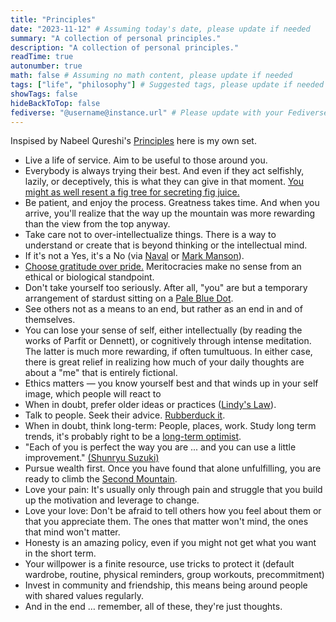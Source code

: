 ```yaml
---
title: "Principles"
date: "2023-11-12" # Assuming today's date, please update if needed
summary: "A collection of personal principles."
description: "A collection of personal principles."
readTime: true
autonumber: true
math: false # Assuming no math content, please update if needed
tags: ["life", "philosophy"] # Suggested tags, please update if needed
showTags: false
hideBackToTop: false
fediverse: "@username@instance.url" # Please update with your Fediverse handle
---
```


Inspised by Nabeel Qureshi's [Principles](https://nabeelqu.substack.com/p/principles) here is my own set.

- Live a life of service. Aim to be useful to those around you.
- Everybody is always trying their best. And even if they act selfishly, lazily, or deceptively, this is what they can give in that moment. [You might as well resent a fig tree for secreting fig juice.](https://www.goodreads.com/quotes/11696038-that-sort-of-person-is-bound-to-do-that-you)
- Be patient, and enjoy the process. Greatness takes time. And when you arrive, you'll realize that the way up the mountain was more rewarding than the view from the top anyway.
- Take care not to over-intellectualize things. There is a way to understand or create that is beyond thinking or the intellectual mind.
- If it's not a Yes, it's a No (via [Naval](https://www.youtube.com/watch?v=KYmLzmJtmAE) or [Mark Manson](https://markmanson.net/fuck-yes)).
- [Choose gratitude over pride.](https://youtu.be/Dcx1BTcmmx4?list=PLOXn0rUD2D-eBMO44WUaxRFYqwv61pDaa&t=1257) Meritocracies make no sense from an ethical or biological standpoint.
- Don't take yourself too seriously. After all, "you" are but a temporary arrangement of stardust sitting on a [Pale Blue Dot](https://science.nasa.gov/resource/voyager-pale-blue-dot-download/).
- See others not as a means to an end, but rather as an end in and of themselves.
- You can lose your sense of self, either intellectually (by reading the works of Parfit or Dennett), or cognitively through intense meditation. The latter is much more rewarding, if often tumultuous. In either case, there is great relief in realizing how much of your daily thoughts are about a "me" that is entirely fictional.
- Ethics matters — you know yourself best and that winds up in your self image, which people will react to
- When in doubt, prefer older ideas or practices ([Lindy's Law](https://en.wikipedia.org/wiki/Lindy_effect)).
- Talk to people. Seek their advice. [Rubberduck it](https://en.wikipedia.org/wiki/Rubber_duck_debugging).
- When in doubt, think long-term: People, places, work. Study long term trends, it's probably right to be a [long-term optimist](https://www.amazon.com/Factfulness-Reasons-World-Things-Better/dp/1250107814).
- "Each of you is perfect the way you are ... and you can use a little improvement." [(Shunryu Suzuki)](https://www.goodreads.com/quotes/249957-each-of-you-is-perfect-the-way-you-are)
- Pursue wealth first. Once you have found that alone unfulfilling, you are ready to climb the [Second Mountain](https://www.amazon.com/Second-Mountain-David-Brooks/dp/0812993268).
- Love your pain: It's usually only through pain and struggle that you build up the motivation and leverage to change.
- Love your love: Don't be afraid to tell others how you feel about them or that you appreciate them. The ones that matter won't mind, the ones that mind won't matter.
- Honesty is an amazing policy, even if you might not get what you want in the short term.
- Your willpower is a finite resource, use tricks to protect it (default wardrobe, routine, physical reminders, group workouts, precommitment)
- Invest in community and friendship, this means being around people with shared values regularly.
- And in the end … remember, all of these, they're just thoughts.
